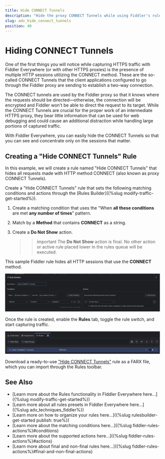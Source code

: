 ```yaml
---
title: Hide CONNECT Tunnels
description: "Hide the proxy CONNECT Tunnels while using Fiddler's rules."
slug: adv_hide_connect_tunnels
position: 40
---
```


# Hiding CONNECT Tunnels

One of the first things you will notice while capturing HTTPS traffic with Fiddler Everywhere (or with other HTTPS proxies) is the presence of multiple HTTP sessions utilizing the CONNECT method. These are the so-called CONNECT Tunnels that the client applications configured to go through the Fiddler proxy are sending to establish a two-way connection.

The CONNECT tunnels are used by the Fiddler proxy so that it knows where the requests should be directed&mdash;otherwise, the connection will be encrypted and Fiddler won't be able to direct the request to its target. While the CONNECT Tunnels are crucial for the proper work of an intermediate HTTPS proxy, they bear little information that can be used for web debugging and could cause an additional distraction while handling large portions of captured traffic.

With Fiddler Everywhere, you can easily hide the CONNECT Tunnels so that you can see and concentrate only on the sessions that matter.

## Creating a "Hide CONNECT Tunnels" Rule

In this example, we will create a rule named "Hide CONNECT Tunnels" that hides all requests made with HTTP method CONNECT (also known as proxy CONNECT Tunnels).

Create a "Hide CONNECT Tunnels" rule that sets the following matching conditions and actions through the [Rules Builder]({%slug modify-traffic-get-started%}).

1. Create a matching condition that uses the "When **all these conditions** are met **any number of times**" pattern. 

1. Match by a **Method** that contains **CONNECT** as a string.

1. Create a **Do Not Show** action.

    > >important The **Do Not Show** action is final. No other action or active rule placed lower in the rules queue will be executed.

This sample Fiddler rule hides all HTTP sessions that use the **CONNECT** method.

![Creating "Hide CONNECT Tunnels" rule](../../images/advanced/adv-hide-connect-tunnels.png)

Once the rule is created, enable the **Rules** tab, toggle the rule switch, and start capturing traffic.

![Activating the "Hide CONNECT Tunnels" rule](../../images/advanced/adv-hide-connect-tunnels-active.png)

Download a ready-to-use <a href="https://github.com/telerik/fiddler-everywhere/tree/master/rules/hide-connect-tunnels" target="_blank">"Hide CONNECT Tunnels"</a> rule as a FARX file, which you can import through the Rules toolbar.

## See Also

* [Learn more about the Rules functionality in FIddler Everywhere here...]({%slug modify-traffic-get-started%})
* [Learn more about all rules presets in Fiddler Everywhere here...]({%slug adv_techniques_fiddler%})
* [Learn more on how to organize your rules here...]({%slug rulesbuilder-get-started
publish: true%})
* [Learn more about the matching conditions here...]({%slug fiddler-rules-actions%}#conditions)
* [Learn more about the supported actions here...]({%slug fiddler-rules-actions%}#actions)
* [Learn more about final and non-final rules here...]({%slug fiddler-rules-actions%}#final-and-non-final-actions)